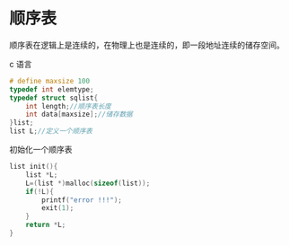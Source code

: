 # 顺序表

顺序表在逻辑上是连续的，在物理上也是连续的，即一段地址连续的储存空间。

c 语言

```c
# define maxsize 100
typedef int elemtype;
typedef struct sqlist{
    int length;//顺序表长度
    int data[maxsize];//储存数据
}list;
list L;//定义一个顺序表
```

初始化一个顺序表

```c
list init(){
    list *L;
    L=(list *)malloc(sizeof(list));
    if(!L){
        printf("error !!!");
        exit(1);
    }
    return *L;
}
```